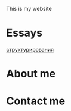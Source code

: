 This is my website

# Essays

[структурирования](структурирования/структурирования)
# About me

# Contact me